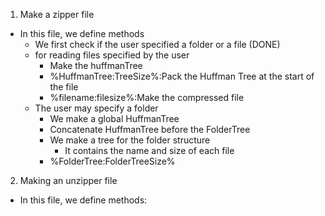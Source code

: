 1. Make a zipper file
  - In this file, we define methods 
    - We first check if the user specified a folder or a file (DONE)
    - for reading files specified by the user
      - Make the huffmanTree
      - %HuffmanTree:TreeSize%:Pack the Huffman Tree at the start of the file
      - %filename:filesize%:Make the compressed file
    - The user may specify a folder
      - We make a global HuffmanTree
      - Concatenate HuffmanTree before the FolderTree
      - We make a tree for the folder structure
        - It contains the name and size of each file
      - %FolderTree:FolderTreeSize%
2. Making an unzipper file
  - In this file, we define methods: 
